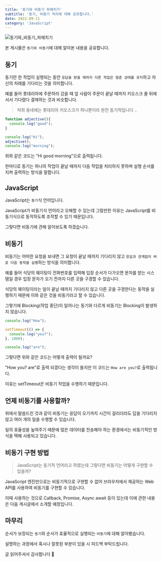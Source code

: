 ```yaml
---
title: '동기와 비동기 파헤치기'
subtitle: '동기, 비동기 처리에 대해 공유합니다.'
date: 2022-09-11
category: 'JavaScript'
---
```


![동기와_비동기_파헤치기](https://user-images.githubusercontent.com/63100352/189536275-3bba4e81-f0ee-469c-99df-0aa1a05ae910.png)

본 게시물은 `동기와 비동기`에 대해 알아본 내용을 공유합니다.

## 동기

동기란 한 작업이 실행되는 동안 `응답을 받을 때까지 다른 작업은 멈춘 상태를 유지`하고 자신의 차례를 기다리는 것을 의미합니다.

예를 들어 롯데리아에 주문하러 갔을 때 앞 사람이 주문이 끝날 때까지 키오스크 줄 뒤에 서서 기다렸다 결제하는 것과 비슷합니다.

> 저희 동네에는 롯데리아 키오스크가 하나뿐이라 완전 동기적입니다 ..

```JavaScript
function adjective(){
  console.log("good");
}

console.log("Hi");
adjective();
console.log("morning");
```

위와 같은 코드는 "Hi good morning"으로 출력됩니다.

한마디로 동기는 하나의 작업이 끝날 때까지 다음 작업을 처리하지 못하며 실행 순서를 지켜 출력하는 방식을 말합니다.

## JavaScript

JavaScript는 `동기`식 언어입니다.

JavaScript가 비동기식 언어라고 오해할 수 있는데 그럴만한 이유는 JavaScript를 비동기식으로 동작하도록 조작할 수 있기 때문입니다.

그렇다면 비동기에 관해 알아보도록 하겠습니다.

## 비동기

비동기는 어떠한 요청을 보내면 그 요청이 끝날 때까지 기다리지 않고 `응답과 관계없이 바로 다음 동작을 실행`하는 방식을 의미합니다.

예를 들어 식당의 웨이팅이 전화번호를 입력해 입장 순서가 다가오면 문자를 받는 시스템일 경우 입장 문자가 오기 전까지 다른 곳을 구경할 수 있습니다.

식당의 웨이팅이라는 일이 끝날 때까지 기다리지 않고 다른 곳을 구경한다는 동작을 실행하기 때문에 이와 같은 것을 비동기라고 할 수 있습니다.

그렇기에 Blocking(작업 중단)이 일어나는 동기와 다르게 비동기는 Blocking이 발생하지 않습니다.

```JavaScript
console.log("How");

setTimeout(() => {
  console.log("you?");
}, 1000);

console.log("are");
```

그렇다면 위와 같은 코드는 어떻게 출력이 될까요?

"How you? are"로 출력 되겠다는 생각이 들지만 이 코드는 `How are you?`로 출력됩니다.

이유는 setTimeout은 비동기 작업을 수행하기 때문입니다.

## 언제 비동기를 사용할까?

위에서 말씀드린 것과 같이 비동기는 응답이 오기까지 시간이 걸리더라도 답을 기다리지 않고 여러 개의 일을 수행할 수 있습니다.

일의 효율성을 높여주기 때문에 많은 데이터를 전송해야 하는 환경에서는 비동기적인 방식을 택해 사용되고 있습니다.

## 비동기 구현 방법

> JavaScript는 동기적 언어라고 하였는데 그렇다면 비동기는 어떻게 구현할 수 있을까?

JavaScript 엔진만으로는 비동기적으로 구현할 수 없어 브라우저에서 제공하는 Web API를 사용하여 비동기를 구현할 수 있습니다.

이때 사용하는 것으로 Callback, Promise, Async await 등이 있는데 이에 관한 내용은 다음 게시글에서 소개할 예정입니다.

## 마무리

순서가 보장되는 `동기`와 순서가 효율적으로 실행되는 `비동기`에 대해 알아봤습니다.

설명하는 과정에서 혹시나 잘못된 부분이 있을 시 피드백 부탁드립니다.

글 읽어주셔서 감사합니다 🙂
